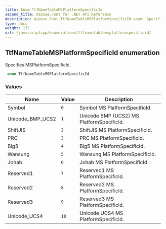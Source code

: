 ```yaml
---
title: Enum TtfNameTableMSPlatformSpecificId
second_title: Aspose.Font for .NET API Reference
description: Aspose.Font.TtfNameTableMSPlatformSpecificId enum. Specifies MSPlatformSpecificId
type: docs
weight: 132
url: /javascriptcpp/enumerations/ttfnametablemsplatformspecificid/
---
```

## TtfNameTableMSPlatformSpecificId enumeration

Specifies MSPlatformSpecificId.

```csharp
 enum TtfNameTableMSPlatformSpecificId
```

### Values

| Name | Value | Description |
| --- | --- | --- |
| Symbol | `0` | Symbol MS PlatformSpecificId.
| Unicode_BMP_UCS2 | `1` | Unicode BMP (UCS2) MS PlatformSpecificId.
| ShiftJIS | `2` | ShiftJIS MS PlatformSpecificId.
| PRC | `3` | PRC MS PlatformSpecificId.
| Big5 | `4` | Big5 MS PlatformSpecificId.
| Wansung | `5` | Wansung MS PlatformSpecificId.
| Johab | `6` | Johab MS PlatformSpecificId.
| Reserved1 | `7` | Reserved1 MS PlatformSpecificId.
| Reserved2 | `8` | Reserved2 MS PlatformSpecificId.
| Reserved3 | `9` | Reserved3 MS PlatformSpecificId.
| Unicode_UCS4 | `10` | Unicode UCS4 MS PlatformSpecificId.

